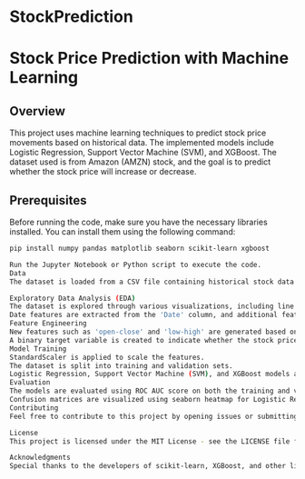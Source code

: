 # StockPrediction


# Stock Price Prediction with Machine Learning

## Overview

This project uses machine learning techniques to predict stock price movements based on historical data. The implemented models include Logistic Regression, Support Vector Machine (SVM), and XGBoost. The dataset used is from Amazon (AMZN) stock, and the goal is to predict whether the stock price will increase or decrease.

## Prerequisites

Before running the code, make sure you have the necessary libraries installed. You can install them using the following command:

```bash
pip install numpy pandas matplotlib seaborn scikit-learn xgboost

Run the Jupyter Notebook or Python script to execute the code.
Data
The dataset is loaded from a CSV file containing historical stock data of Amazon (AMZN). The file path can be customized as needed.

Exploratory Data Analysis (EDA)
The dataset is explored through various visualizations, including line plots, distribution plots, and box plots.
Date features are extracted from the 'Date' column, and additional features like quarter-end indicators are created.
Feature Engineering
New features such as 'open-close' and 'low-high' are generated based on existing columns.
A binary target variable is created to indicate whether the stock price will increase (1) or decrease (0) on the next day.
Model Training
StandardScaler is applied to scale the features.
The dataset is split into training and validation sets.
Logistic Regression, Support Vector Machine (SVM), and XGBoost models are trained and evaluated.
Evaluation
The models are evaluated using ROC AUC score on both the training and validation sets.
Confusion matrices are visualized using seaborn heatmap for Logistic Regression.
Contributing
Feel free to contribute to this project by opening issues or submitting pull requests. Please follow the code of conduct.

License
This project is licensed under the MIT License - see the LICENSE file for details.

Acknowledgments
Special thanks to the developers of scikit-learn, XGBoost, and other libraries used in this project.
